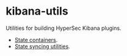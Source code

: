 # kibana-utils

Utilities for building HyperSec Kibana plugins.

- [State containers](./docs/state_containers).
- [State syncing utilities](./docs/state_sync).
